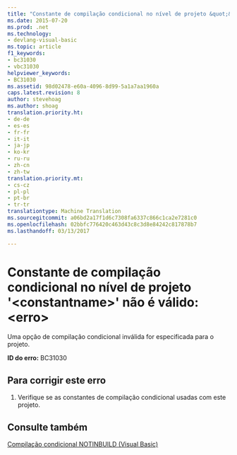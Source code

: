 ```yaml
---
title: "Constante de compilação condicional no nível de projeto &quot;&lt;constantname&gt;&quot; não é válido: &lt;erro&gt; | Documentos do Microsoft"
ms.date: 2015-07-20
ms.prod: .net
ms.technology:
- devlang-visual-basic
ms.topic: article
f1_keywords:
- bc31030
- vbc31030
helpviewer_keywords:
- BC31030
ms.assetid: 98d02478-e60a-4096-8d99-5a1a7aa1960a
caps.latest.revision: 8
author: stevehoag
ms.author: shoag
translation.priority.ht:
- de-de
- es-es
- fr-fr
- it-it
- ja-jp
- ko-kr
- ru-ru
- zh-cn
- zh-tw
translation.priority.mt:
- cs-cz
- pl-pl
- pt-br
- tr-tr
translationtype: Machine Translation
ms.sourcegitcommit: a06bd2a17f1d6c7308fa6337c866c1ca2e7281c0
ms.openlocfilehash: 02bbfc776420c463d43c8c3d8e84242c817878b7
ms.lasthandoff: 03/13/2017

---
```

# <a name="project-level-conditional-compilation-constant-39ltconstantnamegt39-is-not-valid-lterrorgt"></a>Constante de compilação condicional no nível de projeto '&lt;constantname&gt;' não é válido: &lt;erro&gt;
Uma opção de compilação condicional inválida for especificada para o projeto.  
  
 **ID do erro:** BC31030  
  
## <a name="to-correct-this-error"></a>Para corrigir este erro  
  
1.  Verifique se as constantes de compilação condicional usadas com este projeto.  
  
## <a name="see-also"></a>Consulte também  
 [Compilação condicional NOTINBUILD (Visual Basic)](http://msdn.microsoft.com/en-us/ad1e35e0-935e-4a35-a2ae-738bcf2a9240)
